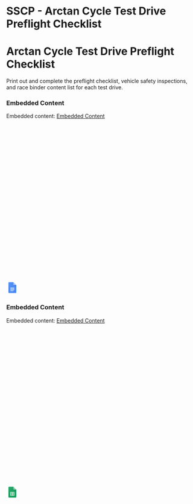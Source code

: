 # SSCP - Arctan Cycle Test Drive Preflight Checklist

# Arctan Cycle Test Drive Preflight Checklist

Print out and complete the preflight checklist, vehicle safety inspections, and race binder content list for each test drive.

[](https://docs.google.com/document/d/15MRN_9Fi9Mc8VGVVCMzqU-_VQ2gTjHLFMkbC1HTg5fs/edit)

### Embedded Content

Embedded content: [Embedded Content]()

<iframe width="100%" height="400" src="" frameborder="0"></iframe>

![](../../../../assets/docs_32dp.png)

[](https://docs.google.com/spreadsheets/d/1SE8JKbHHZ5CulPM7HDaNAk9N6c4qnQMZPMkKEYoIQfs/edit)

### Embedded Content

Embedded content: [Embedded Content]()

<iframe width="100%" height="400" src="" frameborder="0"></iframe>

![](../../../../assets/sheets_32dp.png)


